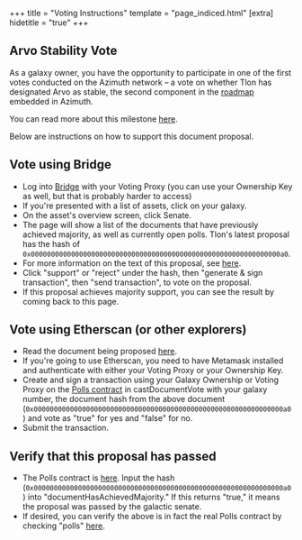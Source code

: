 +++
title = "Voting Instructions"
template = "page_indiced.html"
[extra]
hidetitle = "true"
+++

## Arvo Stability Vote

As a galaxy owner, you have the opportunity to participate in one of the first votes conducted on the Azimuth network – a vote on whether Tlon has designated Arvo as stable, the second component in the [roadmap](https://github.com/urbit/azimuth/blob/master/proposals/0xcb1f81e42b5e75f000f94fc71a3ea70cab4bfc6f236b91e717f1b9516e5596b5.txt) embedded in Azimuth.

You can read more about this milestone [here](/blog/stable-arvo/).

Below are instructions on how to support this document proposal.

## Vote using Bridge

- Log into [Bridge](https://bridge.urbit.org) with your Voting Proxy (you can use your Ownership Key as well, but that is probably harder to access)
- If you're presented with a list of assets, click on your galaxy.
- On the asset's overview screen, click Senate.
- The page will show a list of the documents that have previously achieved majority, as well as currently open polls. Tlon's latest proposal has the hash of `0x00000000000000000000000000000000000000000000000000000000000000a0`.
- For more information on the text of this proposal, see [here](https://github.com/urbit/azimuth/pull/24).
- Click "support" or "reject" under the hash, then "generate & sign transaction", then "send transaction", to vote on the proposal.
- If this proposal achieves majority support, you can see the result by coming back to this page.

## Vote using Etherscan (or other explorers)

- Read the document being proposed [here](https://github.com/urbit/azimuth/pull/24).
- If you're going to use Etherscan, you need to have Metamask installed and authenticate with either your Voting Proxy or your Ownership Key.
- Create and sign a transaction using your Galaxy Ownership or Voting Proxy on the [Polls contract](https://etherscan.io/address/0x7fecab617c868bb5996d99d95200d2fa708218e4#writeContract) in castDocumentVote with your galaxy number, the document hash from the above document (`0x00000000000000000000000000000000000000000000000000000000000000a0`) and vote as "true" for yes and "false" for no.
- Submit the transaction.

## Verify that this proposal has passed

- The Polls contract is [here](https://etherscan.io/dapp/0x7fecab617c868bb5996d99d95200d2fa708218e4#readContract). Input the hash (`0x00000000000000000000000000000000000000000000000000000000000000a0`) into "documentHasAchievedMajority." If this returns "true," it means the proposal was passed by the galactic senate.
- If desired, you can verify the above is in fact the real Polls contract by checking "polls" [here](https://etherscan.io/dapp/ecliptic.eth#readContract).
